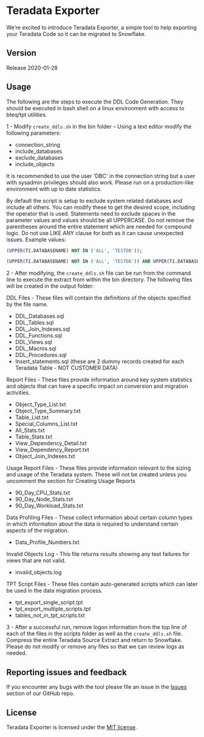 # Teradata Exporter

We’re excited to introduce Teradata Exporter, a simple tool to help exporting your Teradata Code
so it can be migrated to Snowflake.

## Version

Release 2020-01-28

## Usage

The following are the steps to execute the DDL Code Generation. They should be executed in bash shell on a linux environment with access to bteq/tpt utilities.

1 - Modify `create_ddls.sh` in the bin folder – Using a text editor modify the following parameters:

* connection_string
* include_databases
* exclude_databases
* include_objects

It is recommended to use the user 'DBC' in the connection string but a user with sysadmin privileges should also work. Please run on a production-like environment with up to date statistics.

By default the script is setup to exclude system related databases and include all others. You can modify these to get the desired scope, including the operator that is used. Statements need to exclude spaces in the parameter values and values should be all UPPERCASE. Do not remove the parentheses around the entire statement which are needed for compound logic. Do not use LIKE ANY clause for both as it can cause unexpected issues. Example values:

```sql
(UPPER(T1.DATABASENAME) NOT IN ('ALL', 'TESTDB'));

(UPPER(T1.DATABASENAME) NOT IN ('ALL', 'TESTDB')) AND UPPER(T1.DATABASENAME) NOT LIKE ('TD_%'))
```

2 - After modifying, the `create_ddls.sh` file can be run from the command line to execute the extract from within the bin directory. The following files will be created in the output folder:

DDL Files - These files will contain the definitions of the objects specified by the file name.

* DDL_Databases.sql
* DDL_Tables.sql
* DDL_Join_Indexes.sql
* DDL_Functions.sql
* DDL_Views.sql
* DDL_Macros.sql
* DDL_Procedures.sql
* Insert_statements.sql (these are 2 dummy records created for each Teradata Table - NOT CUSTOMER DATA)

Report Files - These files provide information around key system statistics and objects that can have a specific impact on conversion and migration activities.

* Object_Type_List.txt
* Object_Type_Summary.txt
* Table_List.txt
* Special_Columns_List.txt
* All_Stats.txt
* Table_Stats.txt
* View_Dependency_Detail.txt
* View_Dependency_Report.txt
* Object_Join_Indexes.txt

Usage Report Files - These files provide information relevant to the sizing and usage of the Teradata system. These will not be created unless you uncomment the section for Creating Usage Reports

* 90_Day_CPU_Stats.txt
* 90_Day_Node_Stats.txt
* 90_Day_Workload_Stats.txt

Data Profiling Files - These collect information about certain column types in which information about the data is required to understand certain aspects of the migration.

* Data_Profile_Numbers.txt

Invalid Objects Log - This file returns results showing any test failures for views that are not valid.

* invalid_objects.log

TPT Script Files - These files contain auto-generated scripts which can later be used in the data migration process.

* tpt_export_single_script.tpt
* tpt_export_multiple_scripts.tpt
* tables_not_in_tpt_scripts.txt

3 - After a successful run, remove logon information from the top line of each of the files in the scripts folder as well as the `create_ddls.sh` file. Compress the entire Teradata Source Extract and return to Snowflake. Please do not modify or remove any files so that we can review logs as needed.

## Reporting issues and feedback

If you encounter any bugs with the tool please file an issue in the
[Issues](https://github.com/MobilizeNet/SnowConvertDDLExportScripts/issues) section of our GitHub repo.

## License

Teradata Exporter is licensed under the [MIT license](https://github.com/MobilizeNet/SnowConvertDDLExportScripts/blob/main/Teradata/LICENSE.txt).
